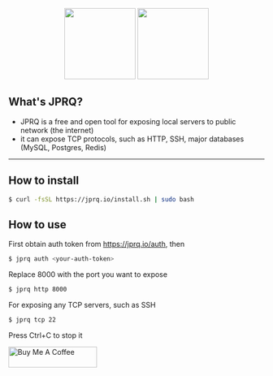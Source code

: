 <p align="center">
    <img height="140" src="https://user-images.githubusercontent.com/35038240/221522083-1011e567-e2b7-424c-a018-15e965cf8df9.png#gh-light-mode-only">
    <img height="140" src="https://user-images.githubusercontent.com/35038240/221522077-5b1e3eca-ca85-4c9f-93a9-afd39cc93c88.png#gh-dark-mode-only">
</p>

## What's JPRQ?

- JPRQ is a free and open tool for exposing local servers to public network (the internet)
- it can expose TCP protocols, such as HTTP, SSH, major databases (MySQL, Postgres, Redis)

---

## How to install

```bash
$ curl -fsSL https://jprq.io/install.sh | sudo bash
```

## How to use

First obtain auth token from https://jprq.io/auth, then

```bash
$ jprq auth <your-auth-token>
```

Replace 8000 with the port you want to expose

```bash
$ jprq http 8000
```

For exposing any TCP servers, such as SSH

```bash
$ jprq tcp 22
```

Press Ctrl+C to stop it

<a href="https://www.buymeacoffee.com/azimjon" target="_blank"><img src="https://cdn.buymeacoffee.com/buttons/default-orange.png" alt="Buy Me A Coffee" height="41" width="174"></a>
